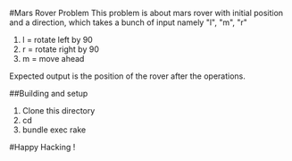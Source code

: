 #Mars Rover Problem
This problem is about mars rover with initial position and a direction, which takes a bunch of input namely "l", "m", "r"

1. l = rotate left by 90
2. r = rotate right by 90
3. m = move ahead 

Expected output is the position of the rover after the operations.

##Building and setup

1. Clone this directory
2. cd
3. bundle exec rake


#Happy Hacking !